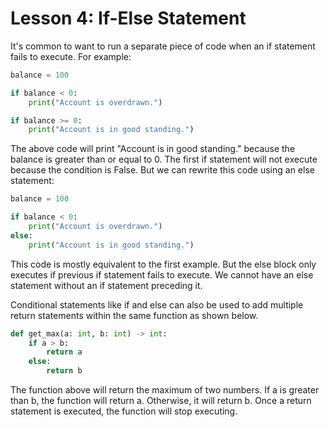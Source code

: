 # Lesson 4: If-Else Statement

It's common to want to run a separate piece of code when an if statement fails to execute. For example:

```python
balance = 100

if balance < 0:
    print("Account is overdrawn.")

if balance >= 0:
    print("Account is in good standing.")
```


The above code will print "Account is in good standing." because the balance is greater than or equal to 0. The first if statement will not execute because the condition is False. But we can rewrite this code using an else statement:

```python
balance = 100

if balance < 0:
    print("Account is overdrawn.")
else:
    print("Account is in good standing.")
```

This code is mostly equivalent to the first example. But the else block only executes if previous if statement fails to execute. We cannot have an else statement without an if statement preceding it.

Conditional statements like if and else can also be used to add multiple return statements within the same function as shown below.

```python
def get_max(a: int, b: int) -> int:
    if a > b:
        return a
    else:
        return b
```

The function above will return the maximum of two numbers. If a is greater than b, the function will return a. Otherwise, it will return b. Once a return statement is executed, the function will stop executing.